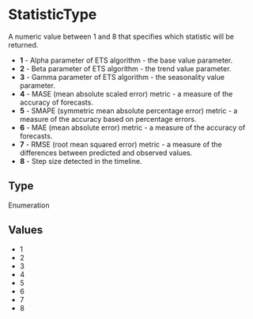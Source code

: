 # StatisticType

A numeric value between 1 and 8 that specifies which statistic will be returned.* **1** - Alpha parameter of ETS algorithm - the base value parameter.* **2** - Beta parameter of ETS algorithm - the trend value parameter.* **3** - Gamma parameter of ETS algorithm - the seasonality value parameter.* **4** - MASE (mean absolute scaled error) metric - a measure of the accuracy of forecasts.* **5** - SMAPE (symmetric mean absolute percentage error) metric - a measure of the accuracy based on percentage errors.* **6** - MAE (mean absolute error) metric - a measure of the accuracy of forecasts.* **7** - RMSE (root mean squared error) metric - a measure of the differences between predicted and observed values.* **8** - Step size detected in the timeline.

## Type

Enumeration

## Values

- 1
- 2
- 3
- 4
- 5
- 6
- 7
- 8
